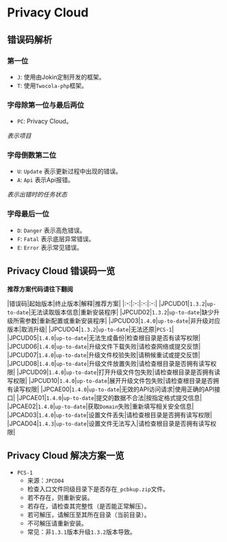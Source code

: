 # Privacy Cloud

## 错误码解析

### 第一位

- `J`: 使用由Jokin定制开发的框架。
- `T`: 使用`Twocola-php`框架。

### 字母除第一位与最后两位

- `PC`: Privacy Cloud。

*表示项目*

### 字母倒数第二位

- `U`: `Update` 表示更新过程中出现的错误。
- `A`: `Api` 表示Api报错。

*表示出错时的任务状态*

### 字母最后一位

- `D`: `Danger` 表示高危错误。
- `F`: `Fatal` 表示底层异常错误。
- `E`: `Error` 表示常见错误。

## Privacy Cloud 错误码一览

**推荐方案代码请往下翻阅**

|错误码|起始版本|终止版本|解释|推荐方案|
|:-:|:-:|:-:|:-:|
|JPCUD01|`1.3.2`|`up-to-date`|无法读取版本信息|重新安装程序|
|JPCUD02|`1.3.2`|`up-to-date`|缺少升级所需参数|重新配置或重新安装程序|
|JPCUD03|`1.4.0`|`up-to-date`|非升级对应版本|取消升级|
|JPCUD04|`1.3.2`|`up-to-date`|无法还原|`PCS-1`|
|JPCUD05|`1.4.0`|`up-to-date`|无法生成备份|检查根目录是否有读写权限|
|JPCUD06|`1.4.0`|`up-to-date`|升级文件下载失败|请检查网络或提交反馈|
|JPCUD07|`1.4.0`|`up-to-date`|升级文件校验失败|请稍候重试或提交反馈|
|JPCUD08|`1.4.0`|`up-to-date`|升级文件放置失败|请检查根目录是否拥有读写权限|
|JPCUD09|`1.4.0`|`up-to-date`|打开升级文件包失败|请检查根目录是否拥有读写权限|
|JPCUD10|`1.4.0`|`up-to-date`|展开升级文件包失败|请检查根目录是否拥有读写权限|
|JPCAE00|`1.4.0`|`up-to-date`|无效的API访问请求|使用正确的API接口|
|JPCAE01|`1.4.0`|`up-to-date`|提交的数据不合法|按指定格式提交信息|
|JPCAE02|`1.4.0`|`up-to-date`|获取`Domain`失败|重新填写相关安全信息|
|JPCAD03|`1.4.0`|`up-to-date`|设置文件丢失|请检查根目录是否拥有读写权限|
|JPCAD04|`1.4.3`|`up-to-date`|设置文件无法写入|请检查根目录是否拥有读写权限|

## Privacy Cloud 解决方案一览

- `PCS-1`
  - 来源：`JPCD04`
  - 检查入口文件同级目录下是否存在`_pcbkup.zip`文件。
  - 若不存在，则重新安装。
  - 若存在，请检查其完整性（是否能正常解压）。
  - 若可解压，请解压至其所在目录（当前目录）。
  - 不可解压请重新安装。
  - 常见：非`1.3.1`版本升级`1.3.2`版本导致。

